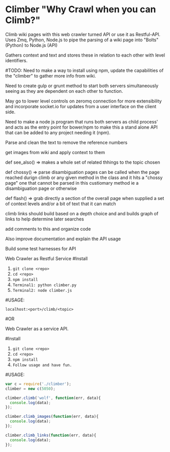 # Climber "Why Crawl when you can Climb?"
Climb wiki pages with this web crawler turned API or use it as Restful-API.
Uses Zmq, Python, Node.js to pipe the parsing of a wiki page into "Bolts" (Python) to Node.js (API)

Gathers context and text and stores these in relation to each other with level identifiers.

#TODO:
Need to make a way to install using npm, update the capabilities of the "climber" to gather more info from wiki.

Need to create gulp or grunt method to start both servers simultaneously seeing as they are dependent on each other to function.

May go to lower level controls on zeromq connection for more extensibility and incorporate socket.io for updates from a user interface on the client side.

Need to make a node js program that runs both servers as child process' and acts as the entry point for bower/npm to make this a stand alone API that can be added to any project needing it (npm).

Parse and clean the text to remove the reference numbers

get images from wiki and apply context to them

def see_also() => makes a whole set of related thhings to the topic chosen

def chossy() => parse disambiguation pages can be called when the page reached durign climb or
any given method in the class and it hits a "chossy page" one that cannot be parsed in this custiomary
method ie a disambiguation page or otherwise

def flash() => grab directly a section of the overall page when supplied a set of context levels and/or
a bit of text that it can match

climb links should build based on a depth choice and and builds graph of links to help determine later searches

add comments to this and organize code

Also improve documentation and explain the API usage

Build some test harnesses for API

Web Crawler as Restful Service
#Install
1. `git clone <repo>`
2. `cd <repo>`
3. `npm install`
4. `Terminal1: python climber.py`
5. `Terminal2: node climber.js`

#USAGE:

`localhost:<port>/climb/<topic>`

#OR

Web Crawler as a service API.

#Install
1. `git clone <repo>`
2. `cd <repo>`
3. `npm install`
4. `Follow usage and have fun.`


#USAGE:

```javascript
var c = require('./climber');
climber = new c(5050);

climber.climb('wolf', function(err, data){
  console.log(data);
});

climber.climb_images(function(err, data){
  console.log(data);
});

climber.climb_links(function(err, data){
  console.log(data);
});
```

